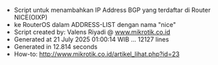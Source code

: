 - Script untuk menambahkan IP Address BGP yang terdaftar di Router NICE(OIXP)
- ke RouterOS dalam ADDRESS-LIST dengan nama "nice"
- Script created by: Valens Riyadi @ www.mikrotik.co.id
- Generated at 21 July 2025 01:00:14 WIB ... 12127 lines
- Generated in 12.814 seconds
- How-to: http://www.mikrotik.co.id/artikel_lihat.php?id=23
